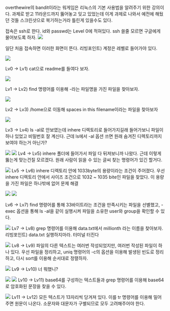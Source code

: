 overthewire의 bandit이라는 워게임은 리눅스의 기본 사용법을 알려주기 위한 강의이다. 
과제로 받고 11라운드까지 뚫어놓고 잊고 있었는데 이게 과제로 나와서 예전에 해뒀던 것들 스크린샷으로 복기하는거라 틀린게 있을수도 있다.

접속은 ssh로 한다. id와 passwd는 Level 0에 적혀있다. ssh 쓸줄 모르면 구글에게 물어보도록 하자.
![](./images/START.png)

일단 처음 접속하면 이러한 화면이 뜬다.
리빙포인트) 계정은 레벨로 들어가야 있다. 

![](./images/Lv0.png)

Lv0 -> Lv1) cat으로 readme를 들여다 보자. 

![](./images/Lv1.png)

Lv1 -> Lv2) find 명령어를 이용해 -라는 파일명을 가진 파일을 찾아보자.

![](./images/Lv2.png)

Lv2 -> Lv3) /home으로 이동해 spaces in this filename이라는 파일을 찾아보자

![](./images/Lv3.png)

Lv3 -> Lv4) ls -al로 안보였는데 inhere 디렉토리로 들어가지길래 들어가보니 파일이 하나 있었고 비밀번호 잘 계신다. 근데 ls에서 -al 옵션 쓰면 원래 숨겨진 디렉토리까지 보여야 하는거 아닌가?

![](./images/Lv4_1.png)
![](./images/Lv4_2.png)
Lv4 -> Lv5) inhere 폴더에 들어가서 파일 다 뒤져보니까 나왔다. 근데 이렇게 뚫는게 맞는건질 모르겠다. 원래 사람이 읽을 수 있는 글씨 찾는 명령어가 있긴 할거다.

![](./images/Lv5_1.png)
Lv5 -> Lv6) inhere 디렉토리 안에 1033byte의 용량이라는 조건이 주어졌다. 우선 inhere 디렉토리 안에서 사이즈 조건으로 1032 ~ 1035 bite인 파일을 찾았다. 이 용량을 가진 파일은 하나밖에 없어 문제 해결

![](./images/Lv6_1.png)
![](./images/Lv6_2.png)

Lv6 -> Lv7) find 명령어를 통해 33바이트라는 조건을 만족시키는 파일을 선별했고, -exec 옵션을 통해 ls -al을 같이 실행시켜 파일을 소유한 user와 group을 확인할 수 있다. 

![](./images/Lv7_1.png)
Lv7 -> Lv8) grep 명령어를 이용해 data.txt에서 millionth 라는 이름을 찾아보자.
리빙포인트) data.txt 실행하지마라. 터미널 터진다

![](./images/Lv8_1.png)
Lv8 -> Lv9) 파일의 다른 텍스트는 여러번 작성되었지만, 여러번 작성된 파일이 하나 있다. 우선 파일을 정리하고, uniq 명령어의 -c의 옵션을 이용해 발생된 빈도로 정리하고, 다시 sort를 이용해 순서대로 정렬하자.

![](./images/Lv9_1.png)
Lv9 -> Lv10) 너 뭐했니? 

![](./images/Lv10_1.png)
![](./images/Lv10_2.png)
Lv10 -> Lv11) base64를 구성하는 텍스트들과 grep 명령어를 이용해 base64로 암호화된 문장을 찾을 수 있다.

![](./images/Lv11_1.png)
Lv11 -> Lv12) 모든 텍스트가 13자리씩 당겨져 있다. 이를 tr 명령어를 이용해 밀어주면 원문이 나온다. 소문자와 대문자가 구별되므로 모두 고려해주어야 한다.
